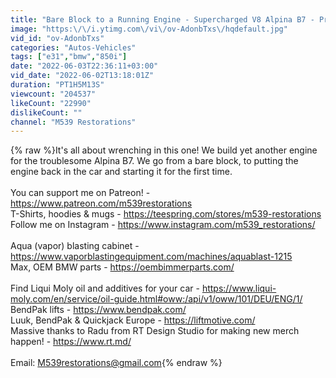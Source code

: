```yaml
---
title: "Bare Block to a Running Engine - Supercharged V8 Alpina B7 - Project Chicago: Part 10"
image: "https:\/\/i.ytimg.com\/vi\/ov-AdonbTxs\/hqdefault.jpg"
vid_id: "ov-AdonbTxs"
categories: "Autos-Vehicles"
tags: ["e31","bmw","850i"]
date: "2022-06-03T22:36:11+03:00"
vid_date: "2022-06-02T13:18:01Z"
duration: "PT1H5M13S"
viewcount: "204537"
likeCount: "22990"
dislikeCount: ""
channel: "M539 Restorations"
---
```

{% raw %}It's all about wrenching in this one! We build yet another engine for the troublesome Alpina B7. We go from a bare block, to putting the engine back in the car and starting it for the first time.<br /><br />You can support me on Patreon! - <a rel="nofollow" target="blank" href="https://www.patreon.com/m539restorations">https://www.patreon.com/m539restorations</a><br />T-Shirts, hoodies &amp; mugs - <a rel="nofollow" target="blank" href="https://teespring.com/stores/m539-restorations">https://teespring.com/stores/m539-restorations</a><br />Follow me on Instagram - <a rel="nofollow" target="blank" href="https://www.instagram.com/m539_restorations/">https://www.instagram.com/m539_restorations/</a><br /><br />Aqua (vapor) blasting cabinet - <a rel="nofollow" target="blank" href="https://www.vaporblastingequipment.com/machines/aquablast-1215">https://www.vaporblastingequipment.com/machines/aquablast-1215</a><br />Max, OEM BMW parts - <a rel="nofollow" target="blank" href="https://oembimmerparts.com/">https://oembimmerparts.com/</a><br /><br />Find Liqui Moly oil and additives for your car - <a rel="nofollow" target="blank" href="https://www.liqui-moly.com/en/service/oil-guide.html#oww:/api/v1/oww/101/DEU/ENG/1/">https://www.liqui-moly.com/en/service/oil-guide.html#oww:/api/v1/oww/101/DEU/ENG/1/</a><br />BendPak lifts - <a rel="nofollow" target="blank" href="https://www.bendpak.com/">https://www.bendpak.com/</a><br />Luuk, BendPak &amp; Quickjack Europe - <a rel="nofollow" target="blank" href="https://liftmotive.com/">https://liftmotive.com/</a><br />Massive thanks to Radu from RT Design Studio for making new merch happen! - <a rel="nofollow" target="blank" href="https://www.rt.md/">https://www.rt.md/</a><br /><br />Email: M539restorations@gmail.com{% endraw %}
